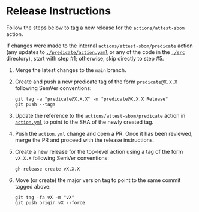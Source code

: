 # Release Instructions

Follow the steps below to tag a new release for the `actions/attest-sbom`
action.

If changes were made to the internal `actions/attest-sbom/predicate` action (any
updates to [`./predicate/action.yaml`](./predicate/action.yml) or any of the
code in the [`./src`](./src) directory), start with step #1; otherwise, skip
directly to step #5.

1. Merge the latest changes to the `main` branch.
1. Create and push a new predicate tag of the form `predicate@X.X.X` following
   SemVer conventions:

   ```shell
   git tag -a "predicate@X.X.X" -m "predicate@X.X.X Release"
   git push --tags
   ```

1. Update the reference to the `actions/attest-sbom/predicate` action in
   [`action.yml`](./action.yml) to point to the SHA of the newly created tag.
1. Push the `action.yml` change and open a PR. Once it has been reviewed, merge
   the PR and proceed with the release instructions.
1. Create a new release for the top-level action using a tag of the form
   `vX.X.X` following SemVer conventions:

   ```shell
   gh release create vX.X.X
   ```

1. Move (or create) the major version tag to point to the same commit tagged
   above:

   ```shell
   git tag -fa vX -m "vX"
   git push origin vX --force
   ```
